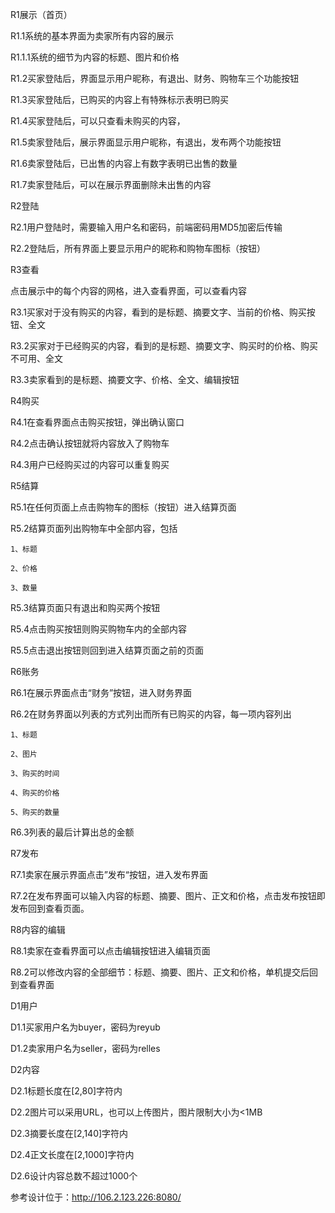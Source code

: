 R1展示（首页）

R1.1系统的基本界面为卖家所有内容的展示

R1.1.1系统的细节为内容的标题、图片和价格

R1.2买家登陆后，界面显示用户昵称，有退出、财务、购物车三个功能按钮

R1.3买家登陆后，已购买的内容上有特殊标示表明已购买

R1.4买家登陆后，可以只查看未购买的内容，

R1.5卖家登陆后，展示界面显示用户昵称，有退出，发布两个功能按钮

R1.6卖家登陆后，已出售的内容上有数字表明已出售的数量

R1.7卖家登陆后，可以在展示界面删除未出售的内容

R2登陆

R2.1用户登陆时，需要输入用户名和密码，前端密码用MD5加密后传输

R2.2登陆后，所有界面上要显示用户的昵称和购物车图标（按钮）

R3查看

点击展示中的每个内容的网格，进入查看界面，可以查看内容

R3.1买家对于没有购买的内容，看到的是标题、摘要文字、当前的价格、购买按钮、全文

R3.2买家对于已经购买的内容，看到的是标题、摘要文字、购买时的价格、购买不可用、全文

R3.3卖家看到的是标题、摘要文字、价格、全文、编辑按钮

R4购买

R4.1在查看界面点击购买按钮，弹出确认窗口

R4.2点击确认按钮就将内容放入了购物车

R4.3用户已经购买过的内容可以重复购买

R5结算

R5.1在任何页面上点击购物车的图标（按钮）进入结算页面

R5.2结算页面列出购物车中全部内容，包括

    1、标题

    2、价格

    3、数量

R5.3结算页面只有退出和购买两个按钮

R5.4点击购买按钮则购买购物车内的全部内容

R5.5点击退出按钮则回到进入结算页面之前的页面

R6账务

R6.1在展示界面点击“财务”按钮，进入财务界面

R6.2在财务界面以列表的方式列出而所有已购买的内容，每一项内容列出

    1、标题

    2、图片

    3、购买的时间

    4、购买的价格

    5、购买的数量

R6.3列表的最后计算出总的金额

R7发布

R7.1卖家在展示界面点击”发布“按钮，进入发布界面

R7.2在发布界面可以输入内容的标题、摘要、图片、正文和价格，点击发布按钮即发布回到查看页面。

R8内容的编辑

R8.1卖家在查看界面可以点击编辑按钮进入编辑页面

R8.2可以修改内容的全部细节：标题、摘要、图片、正文和价格，单机提交后回到查看界面

D1用户

D1.1买家用户名为buyer，密码为reyub

D1.2卖家用户名为seller，密码为relles

D2内容

D2.1标题长度在[2,80]字符内

D2.2图片可以采用URL，也可以上传图片，图片限制大小为<1MB

D2.3摘要长度在[2,140]字符内

D2.4正文长度在[2,1000]字符内

D2.6设计内容总数不超过1000个

参考设计位于：http://106.2.123.226:8080/ 

